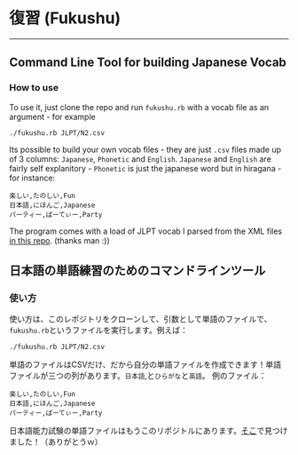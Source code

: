 # 復習 (Fukushu)

-----

## Command Line Tool for building Japanese Vocab

### How to use

To use it, just clone the repo and run `fukushu.rb` with a vocab file as an argument - for example

`./fukushu.rb JLPT/N2.csv`

Its possible to build your own vocab files - they are just `.csv` files made up of 3 columns: `Japanese`, `Phonetic` and `English`. `Japanese` and `English` are fairly self explanitory - `Phonetic` is just the japanese word but in hiragana - for instance:

```
楽しい,たのしい,Fun
日本語,にほんご,Japanese
パーティー,ぱーてぃー,Party
```

The program comes with a load of JLPT vocab I parsed from the XML files [in this repo]. (thanks man :))


## 日本語の単語練習のためのコマンドラインツール

### 使い方

使い方は、このレポジトリをクローンして、引数として単語のファイルで、`fukushu.rb`というファイルを実行します。例えば：

`./fukushu.rb JLPT/N2.csv`

単語のファイルはCSVだけ、だから自分の単語ファイルを作成できます！単語ファイルが三つの列があります。`日本語`,と`ひらがな`と`英語`。
例のファイル：


```
楽しい,たのしい,Fun
日本語,にほんご,Japanese
パーティー,ぱーてぃー,Party
```

日本語能力試験の単語ファイルはもうこのリポジトルにあります。[そこ]で見つけました！（ありがとうｗ）

[in this repo]: https://github.com/tfreedman/JLPT-Flashcards
[そこ]: https://github.com/tfreedman/JLPT-Flashcards

